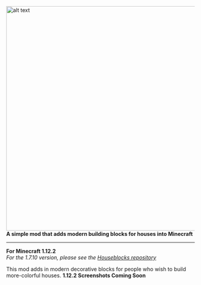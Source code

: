 <img src="https://i.imgur.com/JigBCGw.png" alt="alt text" width="600">
<b>A simple mod that adds modern building blocks for houses into Minecraft</b>
<hr>

<b>For Minecraft 1.12.2</b> <br>
<i>For the 1.7.10 version, please see the <a href="https://github.com/RavenholmZombie/houseblocks">Houseblocks repository</a></i>

This mod adds in modern decorative blocks for people who wish to build more-colorful houses.
<b>1.12.2 Screenshots Coming Soon</b>
